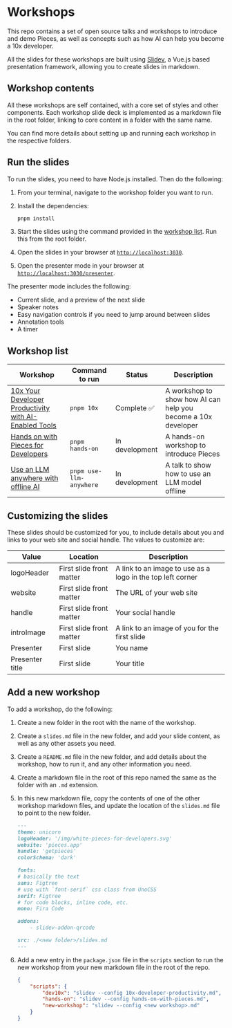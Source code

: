 # Workshops

This repo contains a set of open source talks and workshops to introduce and demo Pieces, as well as concepts such as how AI can help you become a 10x developer.

All the slides for these workshops are built using [Slidev](https://sli.dev/), a Vue.js based presentation framework, allowing you to create slides in markdown.

## Workshop contents

All these workshops are self contained, with a core set of styles and other components. Each workshop slide deck is implemented as a markdown file in the root folder, linking to core content in a folder with the same name.

You can find more details about setting up and running each workshop in the respective folders.

## Run the slides

To run the slides, you need to have Node.js installed. Then do the following:

1. From your terminal, navigate to the workshop folder you want to run.
1. Install the dependencies:

    ```bash
    pnpm install
    ```

1. Start the slides using the command provided in the [workshop list](#workshop-list). Run this from the root folder.
1. Open the slides in your browser at [`http://localhost:3030`](http://localhost:3030).
1. Open the presenter mode in your browser at [`http://localhost:3030/presenter`](http://localhost:3030/presenter).

The presenter mode includes the following:

- Current slide, and a preview of the next slide
- Speaker notes
- Easy navigation controls if you need to jump around between slides
- Annotation tools
- A timer

## Workshop list

| Workshop | Command to run | Status | Description |
| -------- | -------------- | ------ | ----------- |
| [10x Your Developer Productivity with AI-Enabled Tools](./10x-developer-productivity) | `pnpm 10x` | Complete ✅ | A workshop to show how AI can help you become a 10x developer |
| [Hands on with Pieces for Developers](./hands-on-with-pieces)                         | `pnpm hands-on` | In development | A hands-on workshop to introduce Pieces |
| [Use an LLM anywhere with offline AI](./use-llm-anywhere)                             | `pnpm use-llm-anywhere` | In development | A talk to show how to use an LLM model offline |

## Customizing the slides

These slides should be customized for you, to include details about you and links to your web site and social handle. The values to customize are:

| Value           | Location                 | Description |
| --------------- | ------------------------ | --- |
| logoHeader      | First slide front matter | A link to an image to use as a logo in the top left corner |
| website         | First slide front matter | The URL of your web site |
| handle          | First slide front matter | Your social handle |
| introImage      | First slide front matter | A link to an image of you for the first slide |
| Presenter       | First slide              | You name |
| Presenter title | First slide              | Your title |

## Add a new workshop

To add a workshop, do the following:

1. Create a new folder in the root with the name of the workshop.
1. Create a `slides.md` file in the new folder, and add your slide content, as well as any other assets you need.
1. Create a `README.md` file in the new folder, and add details about the workshop, how to run it, and any other information you need.
1. Create a markdown file in the root of this repo named the same as the folder with an `.md` extension.
1. In this new markdown file, copy the contents of one of the other workshop markdown files, and update the location of the `slides.md` file to point to the new folder.

    ```markdown
    ---
    theme: unicorn
    logoHeader: '/img/white-pieces-for-developers.svg'
    website: 'pieces.app'
    handle: 'getpieces'
    colorSchema: 'dark'

    fonts:
    # basically the text
    sans: Figtree
    # use with `font-serif` css class from UnoCSS
    serif: Figtree
    # for code blocks, inline code, etc.
    mono: Fira Code

    addons:
        - slidev-addon-qrcode

    src: ./<new folder>/slides.md
    ---
    ```

1. Add a new entry in the `package.json` file in the `scripts` section to run the new workshop from your new markdown file in the root of the repo.
    
    ```json
    {
        "scripts": {
            "dev10x": "slidev --config 10x-developer-productivity.md",
            "hands-on": "slidev --config hands-on-with-pieces.md",
            "new-workshop": "slidev --config <new workshop>.md"
        }
    }
    ```
